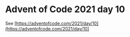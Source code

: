 # Advent of Code 2021 day 10

See [https://adventofcode.com/2021/day/10](https://adventofcode.com/2021/day/10)
